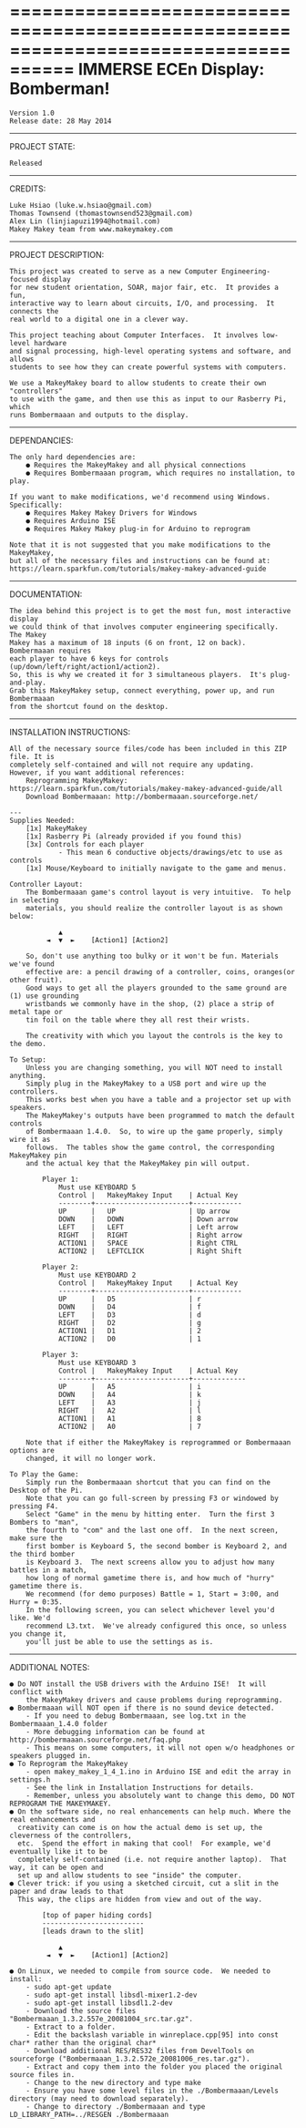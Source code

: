 ====================================================================================
IMMERSE ECEn Display: Bomberman!
====================================================================================
    Version 1.0
    Release date: 28 May 2014
------------------------------------------------------------------------------------
PROJECT STATE:

    Released
------------------------------------------------------------------------------------
CREDITS:

    Luke Hsiao (luke.w.hsiao@gmail.com)
    Thomas Townsend (thomastownsend523@gmail.com)
    Alex Lin (linjiapuzi1994@hotmail.com)
    Makey Makey team from www.makeymakey.com
------------------------------------------------------------------------------------
PROJECT DESCRIPTION:
    
    This project was created to serve as a new Computer Engineering-focused display
    for new student orientation, SOAR, major fair, etc.  It provides a fun, 
    interactive way to learn about circuits, I/O, and processing.  It connects the
    real world to a digital one in a clever way.
    
    This project teaching about Computer Interfaces.  It involves low-level hardware
    and signal processing, high-level operating systems and software, and allows
    students to see how they can create powerful systems with computers.
    
    We use a MakeyMakey board to allow students to create their own "controllers"
    to use with the game, and then use this as input to our Rasberry Pi, which 
    runs Bombermaaan and outputs to the display.
------------------------------------------------------------------------------------
DEPENDANCIES:

    The only hard dependencies are:
        ● Requires the MakeyMakey and all physical connections
        ● Requires Bombermaaan program, which requires no installation, to play.
    
    If you want to make modifications, we'd recommend using Windows. Specifically:
        ● Requires Makey Makey Drivers for Windows
        ● Requires Arduino ISE
        ● Requires Makey Makey plug-in for Arduino to reprogram
        
    Note that it is not suggested that you make modifications to the MakeyMakey,
    but all of the necessary files and instructions can be found at:
    https://learn.sparkfun.com/tutorials/makey-makey-advanced-guide
------------------------------------------------------------------------------------
DOCUMENTATION:

    The idea behind this project is to get the most fun, most interactive display
    we could think of that involves computer engineering specifically.  The Makey
    Makey has a maximum of 18 inputs (6 on front, 12 on back).  Bombermaaan requires
    each player to have 6 keys for controls (up/down/left/right/action1/action2).
    So, this is why we created it for 3 simultaneous players.  It's plug-and-play.
    Grab this MakeyMakey setup, connect everything, power up, and run Bombermaaan
    from the shortcut found on the desktop.
------------------------------------------------------------------------------------
INSTALLATION INSTRUCTIONS:

    All of the necessary source files/code has been included in this ZIP file. It is
    completely self-contained and will not require any updating.
    However, if you want additional references:
        Reprogramming MakeyMakey: https://learn.sparkfun.com/tutorials/makey-makey-advanced-guide/all
        Download Bombermaaan: http://bombermaaan.sourceforge.net/
        
    ---
    Supplies Needed:
        [1x] MakeyMakey
        [1x] Rasberry Pi (already provided if you found this)
        [3x] Controls for each player
                - This mean 6 conductive objects/drawings/etc to use as controls
        [1x] Mouse/Keyboard to initially navigate to the game and menus.
    
    Controller Layout:
        The Bombermaaan game's control layout is very intuitive.  To help in selecting
        materials, you should realize the controller layout is as shown below:
        
                ▲
             ◄  ▼  ►    [Action1] [Action2]
        
        So, don't use anything too bulky or it won't be fun. Materials we've found 
        effective are: a pencil drawing of a controller, coins, oranges(or other fruit).
        Good ways to get all the players grounded to the same ground are (1) use grounding
        wristbands we commonly have in the shop, (2) place a strip of metal tape or
        tin foil on the table where they all rest their wrists.
        
        The creativity with which you layout the controls is the key to the demo.
    
    To Setup:
        Unless you are changing something, you will NOT need to install anything.
        Simply plug in the MakeyMakey to a USB port and wire up the controllers.
        This works best when you have a table and a projector set up with speakers.
        The MakeyMakey's outputs have been programmed to match the default controls
        of Bombermaaan 1.4.0.  So, to wire up the game properly, simply wire it as
        follows.  The tables show the game control, the corresponding MakeyMakey pin
        and the actual key that the MakeyMakey pin will output.
        
            Player 1:
                Must use KEYBOARD 5
                Control |   MakeyMakey Input    | Actual Key
                --------+-----------------------+------------
                UP      |   UP                  | Up arrow
                DOWN    |   DOWN                | Down arrow
                LEFT    |   LEFT                | Left arrow
                RIGHT   |   RIGHT               | Right arrow
                ACTION1 |   SPACE               | Right CTRL
                ACTION2 |   LEFTCLICK           | Right Shift
            
            Player 2:
                Must use KEYBOARD 2
                Control |   MakeyMakey Input    | Actual Key
                --------+-----------------------+------------
                UP      |   D5                  | r
                DOWN    |   D4                  | f
                LEFT    |   D3                  | d
                RIGHT   |   D2                  | g
                ACTION1 |   D1                  | 2
                ACTION2 |   D0                  | 1
                
            Player 3:
                Must use KEYBOARD 3
                Control |   MakeyMakey Input    | Actual Key
                --------+-----------------------+-------------
                UP      |   A5                  | i
                DOWN    |   A4                  | k
                LEFT    |   A3                  | j
                RIGHT   |   A2                  | l
                ACTION1 |   A1                  | 8
                ACTION2 |   A0                  | 7
        
        Note that if either the MakeyMakey is reprogrammed or Bombermaaan options are
        changed, it will no longer work.
        
    To Play the Game:
        Simply run the Bombermaaan shortcut that you can find on the Desktop of the Pi.
        Note that you can go full-screen by pressing F3 or windowed by pressing F4.
        Select "Game" in the menu by hitting enter.  Turn the first 3 Bombers to "man",
        the fourth to "com" and the last one off.  In the next screen, make sure the
        first bomber is Keyboard 5, the second bomber is Keyboard 2, and the third bomber
        is Keyboard 3.  The next screens allow you to adjust how many battles in a match,
        how long of normal gametime there is, and how much of "hurry" gametime there is.
        We recommend (for demo purposes) Battle = 1, Start = 3:00, and Hurry = 0:35.
        In the following screen, you can select whichever level you'd like. We'd
        recommend L3.txt.  We've already configured this once, so unless you change it,
        you'll just be able to use the settings as is.
------------------------------------------------------------------------------------
ADDITIONAL NOTES:

    ● Do NOT install the USB drivers with the Arduino ISE!  It will conflict with 
        the MakeyMakey drivers and cause problems during reprogramming.
    ● Bombermaaan will NOT open if there is no sound device detected.
        - If you need to debug Bombermaaan, see log.txt in the Bombermaaan_1.4.0 folder
        - More debugging information can be found at http://bombermaaan.sourceforge.net/faq.php
        - This means on some computers, it will not open w/o headphones or speakers plugged in.
    ● To Reprogram the MakeyMakey
        - open makey_makey_1_4_1.ino in Arduino ISE and edit the array in settings.h
        - See the link in Installation Instructions for details.
        - Remember, unless you absolutely want to change this demo, DO NOT REPROGRAM THE MAKEYMAKEY.
    ● On the software side, no real enhancements can help much. Where the real enhancements and 
      creativity can come is on how the actual demo is set up, the cleverness of the controllers,
      etc.  Spend the effort in making that cool!  For example, we'd eventually like it to be 
      completely self-contained (i.e. not require another laptop).  That way, it can be open and 
      set up and allow students to see "inside" the computer.
    ● Clever trick: if you using a sketched circuit, cut a slit in the paper and draw leads to that
      This way, the clips are hidden from view and out of the way.  
      
            [top of paper hiding cords]
            -------------------------
            [leads drawn to the slit]
      
                ▲
             ◄  ▼  ►    [Action1] [Action2]
             
    ● On Linux, we needed to compile from source code.  We needed to install:
        - sudo apt-get update
        - sudo apt-get install libsdl-mixer1.2-dev
        - sudo apt-get install libsdl1.2-dev
        - Download the source files "Bombermaaan_1.3.2.557e_20081004_src.tar.gz".
        - Extract to a folder.
        - Edit the backslash variable in winreplace.cpp[95] into const char* rather than the original char*
        - Download additional RES/RES32 files from DevelTools on sourceforge ("Bombermaaan_1.3.2.572e_20081006_res.tar.gz").
        - Extract and copy them into the folder you placed the original source files in.
        - Change to the new directory and type make
        - Ensure you have some level files in the ./Bombermaaan/Levels directory (may need to download separately).
        - Change to directory ./Bombermaaan and type LD_LIBRARY_PATH=../RESGEN ./Bombermaaan
